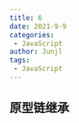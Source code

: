 ```yaml
---
title: 6
date: 2021-9-9
categories:
 - JavaScript
author: Junjl
tags:
 - JavaScript
---
```


## 原型链继承
```js
```
